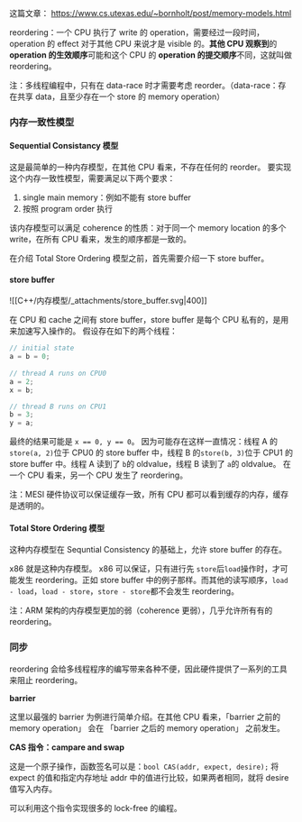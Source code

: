 这篇文章：
https://www.cs.utexas.edu/~bornholt/post/memory-models.html


reordering：一个 CPU 执行了 write 的 operation，需要经过一段时间，operation 的 effect 对于其他 CPU 来说才是 visible 的。**其他 CPU 观察到**的 **operation 的生效顺序**可能和这个 CPU 的 **operation 的提交顺序**不同，这就叫做 reordering。

注：多线程编程中，只有在 data-race 时才需要考虑 reorder。（data-race：存在共享 data，且至少存在一个 store 的 memory operation）


### 内存一致性模型

#### Sequential Consistancy 模型

这是最简单的一种内存模型，在其他 CPU 看来，不存在任何的 reorder。
要实现这个内存一致性模型，需要满足以下两个要求：

1. single main memory：例如不能有 store buffer
2. 按照 program order 执行

该内存模型可以满足 coherence 的性质：对于同一个 memory location 的多个 write，在所有 CPU 看来，发生的顺序都是一致的。

在介绍 Total Store Ordering 模型之前，首先需要介绍一下 store buffer。
#### store buffer
![[C++/内存模型/_attachments/store_buffer.svg|400]]



在 CPU 和 cache 之间有 store buffer，store buffer 是每个 CPU 私有的，是用来加速写入操作的。
假设存在如下的两个线程：
```c
// initial state
a = b = 0;
    
// thread A runs on CPU0
a = 2;
x = b;

// thread B runs on CPU1
b = 3;
y = a;
```

最终的结果可能是 `x == 0, y == 0`。
因为可能存在这样一直情况：线程 A 的`store(a, 2)`位于 CPU0 的 store buffer 中，线程 B 的`store(b, 3)`位于 CPU1 的 store buffer 中。线程 A 读到了 `b`的 oldvalue，线程 B 读到了 `a`的 oldvalue。
在一个 CPU 看来，另一个 CPU 发生了 reordering。

注：MESI 硬件协议可以保证缓存一致，所有 CPU 都可以看到缓存的内存，缓存是透明的。

#### Total Store Ordering 模型
这种内存模型在 Sequntial Consistency 的基础上，允许 store buffer 的存在。

x86 就是这种内存模型。
x86 可以保证，只有进行先 `store`后`load`操作时，才可能发生 reordering。正如 store buffer 中的例子那样。而其他的读写顺序，`load - load`，`load - store`，`store - store`都不会发生 reordering。

注：ARM 架构的内存模型更加的弱（coherence 更弱），几乎允许所有有的 reordering。


### 同步

reordering 会给多线程程序的编写带来各种不便，因此硬件提供了一系列的工具来阻止 reordering。

**barrier**

这里以最强的 barrier 为例进行简单介绍。在其他 CPU 看来，「barrier 之前的 memory operation」 会在 「barrier 之后的 memory operation」 之前发生。

**CAS 指令：campare and swap**

这是一个原子操作，函数签名可以是：`bool CAS(addr, expect, desire);`
将 expect 的值和指定内存地址 addr 中的值进行比较，如果两者相同，就将 desire 值写入内存。

可以利用这个指令实现很多的 lock-free 的编程。

